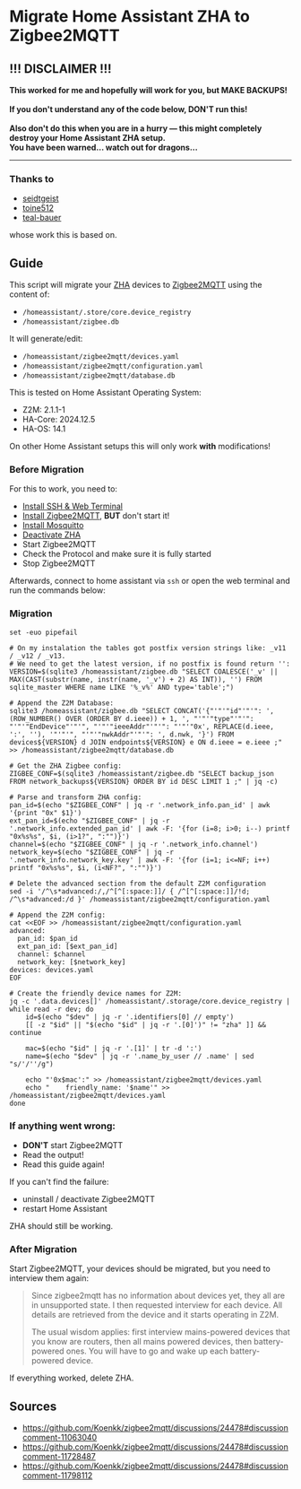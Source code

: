 # Migrate Home Assistant ZHA to Zigbee2MQTT

## !!! DISCLAIMER !!!

**This worked for me and hopefully will work for you, but MAKE BACKUPS!\
\
If you don't understand any of the code below, DON'T run this!\
\
Also don't do this when you are in a hurry — this might completely destroy your Home Assistant ZHA setup.\
You have been warned... watch out for dragons...**

------------------

### Thanks to
- [seidtgeist](https://github.com/seidtgeist)
- [toine512](https://github.com/toine512)
- [teal-bauer](https://github.com/teal-bauer)

whose work this is based on.

## Guide

This script will migrate your [ZHA](https://www.home-assistant.io/integrations/zha/) devices to [Zigbee2MQTT](https://www.zigbee2mqtt.io/) using the content of:
- `/homeassistant/.store/core.device_registry`
- `/homeassistant/zigbee.db`
  
It will generate/edit:
- `/homeassistant/zigbee2mqtt/devices.yaml`
- `/homeassistant/zigbee2mqtt/configuration.yaml`
- `/homeassistant/zigbee2mqtt/database.db`

This is tested on Home Assistant Operating System:
- Z2M: 2.1.1-1
- HA-Core: 2024.12.5
- HA-OS: 14.1

On other Home Assistant setups this will only work **with** modifications!

### Before Migration

For this to work, you need to:
 - [Install SSH & Web Terminal](https://community.home-assistant.io/t/home-assistant-community-add-on-ssh-web-terminal/33820)
 - [Install Zigbee2MQTT](https://github.com/zigbee2mqtt/hassio-zigbee2mqtt#installation), **BUT** don't start it!
 - [Install Mosquitto](https://github.com/home-assistant/addons/blob/master/mosquitto/DOCS.md)
 - [Deactivate ZHA](https://community.home-assistant.io/t/how-to-disable-zha-zigbee-home-automation/553061/21)
 - Start Zigbee2MQTT
 - Check the Protocol and make sure it is fully started
 - Stop Zigbee2MQTT

Afterwards, connect to home assistant via `ssh` or open the web terminal and run the commands below:

### Migration

```shell
set -euo pipefail

# On my instalation the tables got postfix version strings like: _v11 / _v12 / _v13.
# We need to get the latest version, if no postfix is found return '':
VERSION=$(sqlite3 /homeassistant/zigbee.db "SELECT COALESCE('_v' || MAX(CAST(substr(name, instr(name, '_v') + 2) AS INT)), '') FROM sqlite_master WHERE name LIKE '%_v%' AND type='table';")

# Append the Z2M Database:
sqlite3 /homeassistant/zigbee.db "SELECT CONCAT('{"'"'"id"'"'": ', (ROW_NUMBER() OVER (ORDER BY d.ieee)) + 1, ', "'"'"type"'"'": "'"'"EndDevice"'"'", "'"'"ieeeAddr"'"'": "'"'"0x', REPLACE(d.ieee, ':', ''), '"'"'", "'"'"nwkAddr"'"'": ', d.nwk, '}') FROM devices${VERSION} d JOIN endpoints${VERSION} e ON d.ieee = e.ieee ;" >> /homeassistant/zigbee2mqtt/database.db

# Get the ZHA Zigbee config:
ZIGBEE_CONF=$(sqlite3 /homeassistant/zigbee.db "SELECT backup_json FROM network_backups${VERSION} ORDER BY id DESC LIMIT 1 ;" | jq -c)

# Parse and transform ZHA config:
pan_id=$(echo "$ZIGBEE_CONF" | jq -r '.network_info.pan_id' | awk '{print "0x" $1}')
ext_pan_id=$(echo "$ZIGBEE_CONF" | jq -r '.network_info.extended_pan_id' | awk -F: '{for (i=8; i>0; i--) printf "0x%s%s", $i, (i>1?", ":"")}')
channel=$(echo "$ZIGBEE_CONF" | jq -r '.network_info.channel')
network_key=$(echo "$ZIGBEE_CONF" | jq -r '.network_info.network_key.key' | awk -F: '{for (i=1; i<=NF; i++) printf "0x%s%s", $i, (i<NF?", ":"")}')

# Delete the advanced section from the default Z2M configuration
sed -i '/^\s*advanced:/,/^[^[:space:]]/ { /^[^[:space:]]/!d; /^\s*advanced:/d }' /homeassistant/zigbee2mqtt/configuration.yaml

# Append the Z2M config:
cat <<EOF >> /homeassistant/zigbee2mqtt/configuration.yaml
advanced:
  pan_id: $pan_id
  ext_pan_id: [$ext_pan_id]
  channel: $channel
  network_key: [$network_key]
devices: devices.yaml
EOF

# Create the friendly device names for Z2M:
jq -c '.data.devices[]' /homeassistant/.storage/core.device_registry | while read -r dev; do
    id=$(echo "$dev" | jq -r '.identifiers[0] // empty')
    [[ -z "$id" || "$(echo "$id" | jq -r '.[0]')" != "zha" ]] && continue
    
    mac=$(echo "$id" | jq -r '.[1]' | tr -d ':')
    name=$(echo "$dev" | jq -r '.name_by_user // .name' | sed "s/'/''/g")
    
    echo "'0x$mac':" >> /homeassistant/zigbee2mqtt/devices.yaml
    echo "    friendly_name: '$name'" >> /homeassistant/zigbee2mqtt/devices.yaml
done
```

### If anything went wrong:

- **DON'T** start Zigbee2MQTT
- Read the output!
- Read this guide again!

If you can't find the failure:
- uninstall / deactivate Zigbee2MQTT
- restart Home Assistant

ZHA should still be working.

### After Migration

Start Zigbee2MQTT, your devices should be migrated, but you need to interview them again:

> Since zigbee2mqtt has no information about devices yet, they all are in unsupported state.
> I then requested interview for each device. All details are retrieved from the device and it starts operating in Z2M.
> 
> The usual wisdom applies: first interview mains-powered devices that you know are routers, then all mains powered devices, then battery-powered ones. You will have to go and wake up each battery-powered device.

If everything worked, delete ZHA.

## Sources

- https://github.com/Koenkk/zigbee2mqtt/discussions/24478#discussioncomment-11063040
- https://github.com/Koenkk/zigbee2mqtt/discussions/24478#discussioncomment-11728487
- https://github.com/Koenkk/zigbee2mqtt/discussions/24478#discussioncomment-11798112
